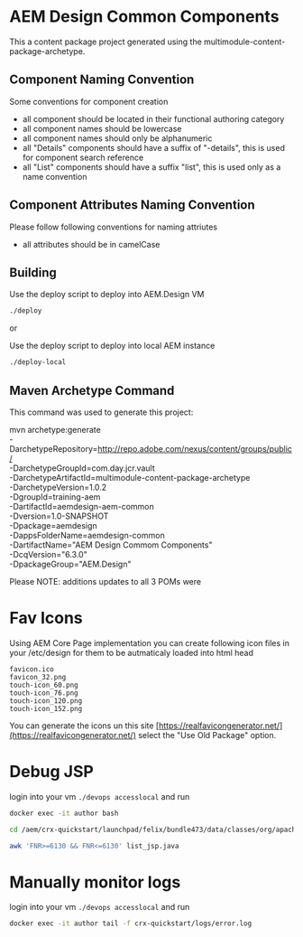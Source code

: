 AEM Design Common Components
============================

This a content package project generated using the multimodule-content-package-archetype.

Component Naming Convention
---------------------------

Some conventions for component creation

* all component should be located in their functional authoring category
* all component names should be lowercase
* all component names should only be alphanumeric
* all "Details" components should have a suffix of "-details", this is used for component search reference
* all "List" components should have a suffix "list", this is used only as a name convention

Component Attributes Naming Convention
--------------------------------------

Please follow following conventions for naming attriutes

* all attributes should be in camelCase

Building
--------

Use the deploy script to deploy into AEM.Design VM

```bash
./deploy
```

or

Use the deploy script to deploy into local AEM instance

```bash
./deploy-local
```


Maven Archetype Command
-----------------------

This command was used to generate this project:

mvn archetype:generate \
    -DarchetypeRepository=http://repo.adobe.com/nexus/content/groups/public/ \
    -DarchetypeGroupId=com.day.jcr.vault \
    -DarchetypeArtifactId=multimodule-content-package-archetype \
    -DarchetypeVersion=1.0.2 \
    -DgroupId=training-aem \
    -DartifactId=aemdesign-aem-common \
    -Dversion=1.0-SNAPSHOT \
    -Dpackage=aemdesign \
    -DappsFolderName=aemdesign-common \
    -DartifactName="AEM Design Commom Components" \
    -DcqVersion="6.3.0" \
    -DpackageGroup="AEM.Design"

Please NOTE: additions updates to all 3 POMs were

# Fav Icons

Using AEM Core Page implementation you can create following icon files in your /etc/design for them to be autmaticaly loaded into html head
```
favicon.ico
favicon_32.png
touch-icon_60.png
touch-icon_76.png
touch-icon_120.png
touch-icon_152.png
```

You can generate the icons un this site [https://realfavicongenerator.net/](https://realfavicongenerator.net/) select the "Use Old Package" option.


# Debug JSP

login into your vm ```./devops accesslocal``` and run

```bash
docker exec -it author bash

cd /aem/crx-quickstart/launchpad/felix/bundle473/data/classes/org/apache/jsp/apps/aemdesign/components/lists/list

awk 'FNR>=6130 && FNR<=6130' list_jsp.java
```

# Manually monitor logs

login into your vm ```./devops accesslocal``` and run

```bash
docker exec -it author tail -f crx-quickstart/logs/error.log
```